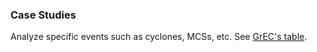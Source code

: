### Case Studies



Analyze specific events such as cyclones, MCSs, etc. See [GrEC's table](https://github.com/salvatirehbein/hk25-teams/blob/main/hk25-SaoPaulo/inst/extdata/Weather%20%26%20Climatic%20Highlights%20-%20GrEC_USP%20-%20destaques_climaticos_GrEC.csv).